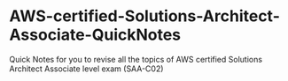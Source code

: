 # AWS-certified-Solutions-Architect-Associate-QuickNotes
Quick Notes for you to revise all the topics of AWS certified Solutions Architect Associate level exam (SAA-C02)
